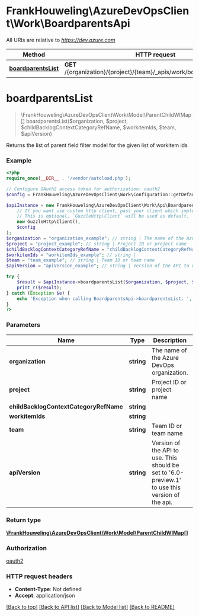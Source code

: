 # FrankHouweling\AzureDevOpsClient\Work\BoardparentsApi

All URIs are relative to *https://dev.azure.com*

Method | HTTP request | Description
------------- | ------------- | -------------
[**boardparentsList**](BoardparentsApi.md#boardparentsList) | **GET** /{organization}/{project}/{team}/_apis/work/boards/boardparents | 


# **boardparentsList**
> \FrankHouweling\AzureDevOpsClient\Work\Model\ParentChildWIMap[] boardparentsList($organization, $project, $childBacklogContextCategoryRefName, $workitemIds, $team, $apiVersion)



Returns the list of parent field filter model for the given list of workitem ids

### Example
```php
<?php
require_once(__DIR__ . '/vendor/autoload.php');

// Configure OAuth2 access token for authorization: oauth2
$config = FrankHouweling\AzureDevOpsClient\Work\Configuration::getDefaultConfiguration()->setAccessToken('YOUR_ACCESS_TOKEN');

$apiInstance = new FrankHouweling\AzureDevOpsClient\Work\Api\BoardparentsApi(
    // If you want use custom http client, pass your client which implements `GuzzleHttp\ClientInterface`.
    // This is optional, `GuzzleHttp\Client` will be used as default.
    new GuzzleHttp\Client(),
    $config
);
$organization = "organization_example"; // string | The name of the Azure DevOps organization.
$project = "project_example"; // string | Project ID or project name
$childBacklogContextCategoryRefName = "childBacklogContextCategoryRefName_example"; // string | 
$workitemIds = "workitemIds_example"; // string | 
$team = "team_example"; // string | Team ID or team name
$apiVersion = "apiVersion_example"; // string | Version of the API to use.  This should be set to '6.0-preview.1' to use this version of the api.

try {
    $result = $apiInstance->boardparentsList($organization, $project, $childBacklogContextCategoryRefName, $workitemIds, $team, $apiVersion);
    print_r($result);
} catch (Exception $e) {
    echo 'Exception when calling BoardparentsApi->boardparentsList: ', $e->getMessage(), PHP_EOL;
}
?>
```

### Parameters

Name | Type | Description  | Notes
------------- | ------------- | ------------- | -------------
 **organization** | **string**| The name of the Azure DevOps organization. |
 **project** | **string**| Project ID or project name |
 **childBacklogContextCategoryRefName** | **string**|  |
 **workitemIds** | **string**|  |
 **team** | **string**| Team ID or team name |
 **apiVersion** | **string**| Version of the API to use.  This should be set to &#39;6.0-preview.1&#39; to use this version of the api. |

### Return type

[**\FrankHouweling\AzureDevOpsClient\Work\Model\ParentChildWIMap[]**](../Model/ParentChildWIMap.md)

### Authorization

[oauth2](../../README.md#oauth2)

### HTTP request headers

 - **Content-Type**: Not defined
 - **Accept**: application/json

[[Back to top]](#) [[Back to API list]](../../README.md#documentation-for-api-endpoints) [[Back to Model list]](../../README.md#documentation-for-models) [[Back to README]](../../README.md)

